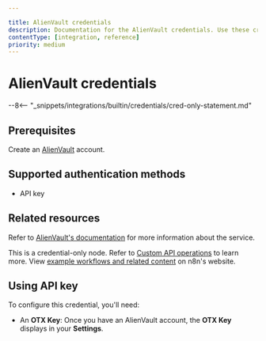 ```yaml
---

title: AlienVault credentials
description: Documentation for the AlienVault credentials. Use these credentials to authenticate AlienVault in n8n, a workflow automation platform.
contentType: [integration, reference]
priority: medium
---
```


# AlienVault credentials

--8<-- "_snippets/integrations/builtin/credentials/cred-only-statement.md"

## Prerequisites

Create an [AlienVault](https://otx.alienvault.com) account.

## Supported authentication methods

- API key

## Related resources

Refer to [AlienVault's documentation](https://otx.alienvault.com/api) for more information about the service.

This is a credential-only node. Refer to [Custom API operations](/integrations/custom-operations.md) to learn more. View [example workflows and related content](https://n8n.io/integrations/alienvault/) on n8n's website.

## Using API key

To configure this credential, you'll need:

- An **OTX Key**: Once you have an AlienVault account, the **OTX Key** displays in your **Settings**.
